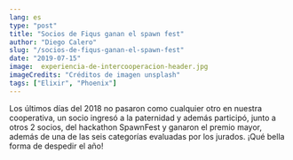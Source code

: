 ```yaml
---
lang: es
type: "post"
title: "Socios de Fiqus ganan el spawn fest"
author: "Diego Calero"
slug: "/socios-de-fiqus-ganan-el-spawn-fest"
date: "2019-07-15"
image:  experiencia-de-intercooperacion-header.jpg
imageCredits: "Créditos de imagen unsplash"
tags: ["Elixir", "Phoenix"]
---
```


Los últimos días del 2018 no pasaron como cualquier otro en nuestra cooperativa, un socio ingresó a la paternidad y además participó, junto a otros 2 socios, del hackathon SpawnFest y ganaron el premio mayor, además de una de las seis categorías evaluadas por los jurados. ¡Qué bella forma de despedir el año!